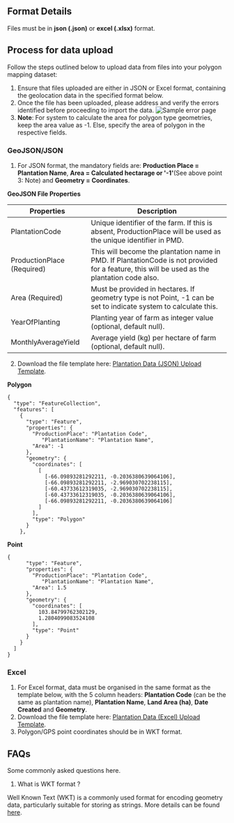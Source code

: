 ## Format Details

Files must be in **json (.json)** or **excel (.xlsx)** format.

## Process for data upload

Follow the steps outlined below to upload data from files into your polygon mapping dataset:

1. Ensure that files uploaded are either in JSON or Excel format, containing the geolocation data in the specified format below.
2. Once the file has been uploaded, please address and verify the errors identified before proceeding to import the data.
![Sample error page](https://assets.agridence.com/docs-assets/traceability/post-file-upload-errors-checks.png)
3. **Note**: For system to calculate the area for polygon type geometries, keep the area value as -1. Else, specify the area of polygon in the respective fields.

### GeoJSON/JSON

1. For JSON format, the mandatory fields are: **Production Place = Plantation Name**, **Area = Calculated hectarage or '-1'**(See above point 3: Note) and **Geometry = Coordinates**. 

**GeoJSON File Properties**

| Properties | Description |
| ----------- | ----------- |
| PlantationCode |Unique identifier of the farm. If this is absent, ProductionPlace will be used as the unique identifier in PMD.
| ProductionPlace (Required)| This will become the plantation name in PMD. If PlantationCode is not provided for a feature, this will be used as the plantation code also.
| Area (Required) | Must be provided in hectares. If geometry type is not Point, -1 can be set to indicate system to calculate this.
| YearOfPlanting | Planting year of farm as integer value (optional, default null).
| MonthlyAverageYield | Average yield (kg) per hectare of farm (optional, default null).

2. Download the file template here: [Plantation Data (JSON) Upload Template](https://assets.agridence.com/docs-assets/traceability/sample-geojson.json).

**Polygon**
```
{
  "type": "FeatureCollection",
  "features": [
    {
      "type": "Feature",
      "properties": {
        "ProductionPlace": "Plantation Code",
           "PlantationName": "Plantation Name",
        "Area": -1
      },
      "geometry": {
        "coordinates": [
          [
            [-66.09893281292211, -0.2036380639064106],
            [-66.09893281292211, -2.969030702238115],
            [-60.43733612319035, -2.969030702238115],
            [-60.43733612319035, -0.2036380639064106],
            [-66.09893281292211, -0.2036380639064106]
          ]
        ],
        "type": "Polygon"
      }
    },
```
**Point**
```
{
      "type": "Feature",
      "properties": {
        "ProductionPlace": "Plantation Code",
           "PlantationName": "Plantation Name",
        "Area": 1.5
      },
      "geometry": {
        "coordinates": [
          103.84799762302129,
          1.2804099083524108
        ],
        "type": "Point"
      }
    }
  ]
}
```
### Excel
1. For Excel format, data must be organised in the same format as the template below, with the 5 column headers: **Plantation Code** (can be the same as plantation name), **Plantation Name**, **Land Area (ha)**, **Date Created** and **Geometry**.
2. Download the file template here: [Plantation Data (Excel) Upload Template](https://assets.agridence.com/docs-assets/traceability/plantation-data-uploadtemplate.xlsx).
3. Polygon/GPS point coordinates should be in WKT format.



## FAQs

Some commonly asked questions here.

1. What is WKT format ?

Well Known Text (WKT) is a commonly used format for encoding geometry data, particularly suitable for storing as strings.
More details can be found [here](https://libgeos.org/specifications/wkt/).
